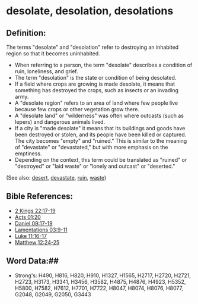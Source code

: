 # desolate, desolation, desolations #

## Definition: ##

The terms "desolate" and "desolation" refer to destroying an inhabited region so that it becomes uninhabited.

* When referring to a person, the term "desolate" describes a condition of ruin, loneliness, and grief.
* The term "desolation" is the state or condition of being desolated.
* If a field where crops are growing is made desolate, it means that something has destroyed the crops, such as insects or an invading army.
* A "desolate region" refers to an area of land where few people live because few crops or other vegetation grow there.
* A "desolate land" or "wilderness" was often where outcasts (such as lepers) and dangerous animals lived.
* If a city is "made desolate" it means that its buildings and goods have been destroyed or stolen, and its people have been killed or captured. The city becomes "empty" and "ruined." This is similar to the meaning of "devastate" or "devastated," but with more emphasis on the emptiness.
* Depending on the context, this term could be translated as "ruined" or "destroyed" or "laid waste" or "lonely and outcast" or "deserted." 

(See also: [desert](desert.md), [devastate](devastated.md), [ruin](ruin.md), [waste](waste.md))

## Bible References: ##

* [2 Kings 22:17-19](rc://en/tn/help/2ki/22/17)
* [Acts 01:20](rc://en/tn/help/act/01/20)
* [Daniel 09:17-19](rc://en/tn/help/dan/09/17)
* [Lamentations 03:9-11](rc://en/tn/help/lam/03/09)
* [Luke 11:16-17](rc://en/tn/help/luk/11/16)
* [Matthew 12:24-25](rc://en/tn/help/mat/12/24)

## Word Data:##

* Strong's: H490, H816, H820, H910, H1327, H1565, H2717, H2720, H2721, H2723, H3173, H3341, H3456, H3582, H4875, H4876, H4923, H5352, H5800, H7582, H7612, H7701, H7722, H8047, H8074, H8076, H8077, G2048, G2049, G2050, G3443
